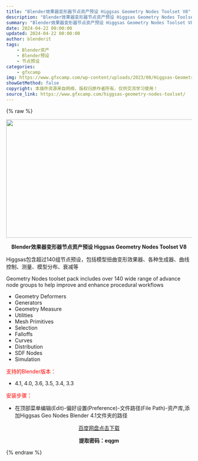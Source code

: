 ```yaml
---
title: "Blender效果器变形器节点资产预设 Higgsas Geometry Nodes Toolset V8"
description: "Blender效果器变形器节点资产预设 Higgsas Geometry Nodes Toolset V8 Higgsas包含超过140组节点预设，包括模型扭曲变形效果器、各种生成器、曲线控制、测量、..."
summary: "Blender效果器变形器节点资产预设 Higgsas Geometry Nodes Toolset V8 Higgsas包含超过140组节点预设，包括模型扭曲变形效果器、各种生成器、曲线控制、测量、..."
date: 2024-04-22 00:00:00
updated: 2024-04-22 00:00:00
author: blenderit
tags: 
    - Blender资产
    - Blender预设
    - 节点预设
categories:
    - gfxcamp
img: https://www.gfxcamp.com/wp-content/uploads/2023/08/Higgsas-Geometry-Nodes-Toolset.jpg
showGetMethod: false
copyright: 本插件资源来自网络，版权归原作者所有，仅供交流学习使用！
source_link: https://www.gfxcamp.com/higgsas-geometry-nodes-toolset/
---
```


{% raw %}
<div><p><img decoding="async" class="aligncenter size-full wp-image-114635" src="https://www.gfxcamp.com/wp-content/uploads/2023/08/Higgsas-Geometry-Nodes-Toolset.jpg" data-src="https://www.gfxcamp.com/wp-content/uploads/2023/08/Higgsas-Geometry-Nodes-Toolset.jpg" alt="" width="640" height="320" data-srcset="https://www.gfxcamp.com/wp-content/uploads/2023/08/Higgsas-Geometry-Nodes-Toolset.jpg 640w, https://www.gfxcamp.com/wp-content/uploads/2023/08/Higgsas-Geometry-Nodes-Toolset-150x75.jpg 150w" data-sizes="(max-width: 640px) 100vw, 640px"></p><p style="text-align: center;"><strong>Blender效果器变形器节点资产预设 Higgsas Geometry Nodes Toolset V8</strong></p><p>Higgsas包含超过140组节点预设，包括模型扭曲变形效果器、各种生成器、曲线控制、测量、模型分布、衰减等</p><p>Geometry Nodes toolset pack includes over 140 wide range of advance node groups to help improve and enhance procedural workflows</p><ul>
<li>Geometry Deformers</li>
<li>Generators</li>
<li>Geometry Measure</li>
<li>Utilities</li>
<li>Mesh Primitives</li>
<li>Selection</li>
<li>Falloffs</li>
<li>Curves</li>
<li>Distribution</li>
<li>SDF Nodes</li>
<li>Simulation</li>
</ul><p style="text-align: left;"><span style="color: #ff0000;">支持的Blender版本：</span></p><ul>
<li style="text-align: left;">4.1, 4.0, 3.6, 3.5, 3.4, 3.3</li>
</ul><p style="text-align: left;"><span style="color: #ff0000;">安装步骤：</span></p><ul>
<li>在顶部菜单编辑(Edit)-偏好设置(Preference)-文件路径(File Path)-资产库,添加Higgsas Geo Nodes Blender 4.1文件夹的路径</li>
</ul><p style="text-align: center;"><a class="maxbutton-3 maxbutton maxbutton-baidu" target="_blank" rel="noopener" href="https://pan.baidu.com/s/1vtb0tikS3gwF1ItAcrmhww?pwd=eqgm"><span class="mb-text">百度网盘点击下载</span></a></p><p style="text-align: center;"><strong>提取密码：eqgm</strong></p></div>
<div style="display: none">gfxcamp</div>
{% endraw %}